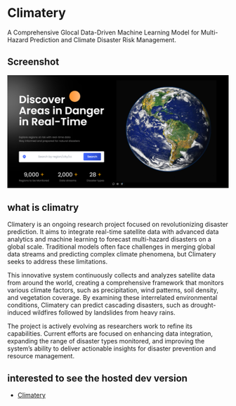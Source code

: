 # Climatery

A Comprehensive Glocal Data-Driven Machine Learning Model for Multi-Hazard Prediction and Climate Disaster Risk Management.

## Screenshot

![Main Page Screenshot](/climatery.png)

## what is climatry

Climatery is an ongoing research project focused on revolutionizing disaster prediction. It aims to integrate real-time satellite data with advanced data analytics and machine learning to forecast multi-hazard disasters on a global scale. Traditional models often face challenges in merging global data streams and predicting complex climate phenomena, but Climatery seeks to address these limitations.

This innovative system continuously collects and analyzes satellite data from around the world, creating a comprehensive framework that monitors various climate factors, such as precipitation, wind patterns, soil density, and vegetation coverage. By examining these interrelated environmental conditions, Climatery can predict cascading disasters, such as drought-induced wildfires followed by landslides from heavy rains.

The project is actively evolving as researchers work to refine its capabilities. Current efforts are focused on enhancing data integration, expanding the range of disaster types monitored, and improving the system’s ability to deliver actionable insights for disaster prevention and resource management.



## interested to see the hosted dev version

- <a
  href="https://www.climatery.vercel.app"
                    >Climatery</a
                  >
